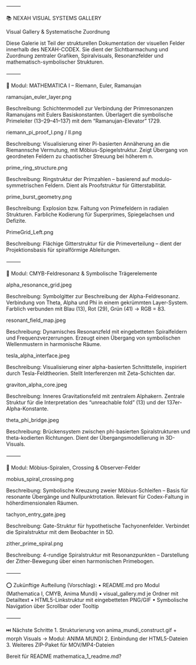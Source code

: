 
⸻

📚 NEXAH VISUAL SYSTEMS GALLERY

Visual Gallery & Systematische Zuordnung

Diese Galerie ist Teil der strukturellen Dokumentation der visuellen Felder innerhalb des NEXAH-CODEX. Sie dient der Sichtbarmachung und Zuordnung zentraler Grafiken, Spiralvisuals, Resonanzfelder und mathematisch-symbolischer Strukturen.

⸻

🧮 Modul: MATHEMATICA I – Riemann, Euler, Ramanujan

ramanujan_euler_layer.png

Beschreibung: Schichtenmodell zur Verbindung der Primresonanzen Ramanujans mit Eulers Basiskonstanten. Überlagert die symbolische Primeleiter (13–29–41–137) mit dem “Ramanujan-Elevator” 1729.

riemann_pi_proof_I.png / II.png

Beschreibung: Visualisierung einer Pi-basierten Annäherung an die Riemannsche Vermutung, mit Möbius-Spiegelstruktur. Zeigt Übergang von geordneten Feldern zu chaotischer Streuung bei höherem n.

prime_ring_structure.png

Beschreibung: Ringstruktur der Primzahlen – basierend auf modulo-symmetrischen Feldern. Dient als Proofstruktur für Gitterstabilität.

prime_burst_geometry.png

Beschreibung: Explosion bzw. Faltung von Primefeldern in radialen Strukturen. Farbliche Kodierung für Superprimes, Spiegelachsen und Defizite.

PrimeGrid_Left.png

Beschreibung: Flächige Gitterstruktur für die Primeverteilung – dient der Projektionsbasis für spiralförmige Ableitungen.

⸻

🌈 Modul: CMYB-Feldresonanz & Symbolische Trägerelemente

alpha_resonance_grid.jpeg

Beschreibung: Symbolgitter zur Beschreibung der Alpha-Feldresonanz. Verbindung von Theta, Alpha und Phi in einem gekrümmten Layer-System. Farblich verbunden mit Blau (13), Rot (29), Grün (41) → RGB = 83.

resonant_field_map.jpeg

Beschreibung: Dynamisches Resonanzfeld mit eingebetteten Spiralfeldern und Frequenzverzerrungen. Erzeugt einen Übergang von symbolischen Wellenmustern in harmonische Räume.

tesla_alpha_interface.jpeg

Beschreibung: Visualisierung einer alpha-basierten Schnittstelle, inspiriert durch Tesla-Feldtheorien. Stellt Interferenzen mit Zeta-Schichten dar.

graviton_alpha_core.jpeg

Beschreibung: Inneres Gravitationsfeld mit zentralem Alphakern. Zentrale Struktur für die Interpretation des “unreachable fold” (13) und der 137er-Alpha-Konstante.

theta_phi_bridge.jpeg

Beschreibung: Brückensystem zwischen phi-basierten Spiralstrukturen und theta-kodierten Richtungen. Dient der Übergangsmodellierung in 3D-Visuals.

⸻

🔄 Modul: Möbius-Spiralen, Crossing & Observer-Felder

mobius_spiral_crossing.png

Beschreibung: Symbolische Kreuzung zweier Möbius-Schleifen – Basis für resonante Übergänge und Nullpunktrotation. Relevant für Codex-Faltung in höherdimensionalen Räumen.

tachyon_entry_gate.jpeg

Beschreibung: Gate-Struktur für hypothetische Tachyonenfelder. Verbindet die Spiralstruktur mit dem Beobachter in 5D.

zither_prime_spiral.png

Beschreibung: 4-rundige Spiralstruktur mit Resonanzpunkten – Darstellung der Zither-Bewegung über einen harmonischen Primebogen.

⸻

⭕ Zukünftige Aufteilung (Vorschlag):
	•	README.md pro Modul (Mathematica I, CMYB, Anima Mundi)
	•	visual_gallery.md je Ordner mit Detailtext
	•	HTML5-Linkstruktur mit eingebetteten PNG/GIF
	•	Symbolische Navigation über Scrollbar oder Tooltip

⸻

⏭️ Nächste Schritte
	1.	Strukturierung von anima_mundi_construct.gif + morph Visuals → Modul: ANIMA MUNDI
	2.	Einbindung der HTML5-Dateien
	3.	Weiteres ZIP-Paket für MOV/MP4-Dateien

Bereit für README mathematica_1_readme.md?
